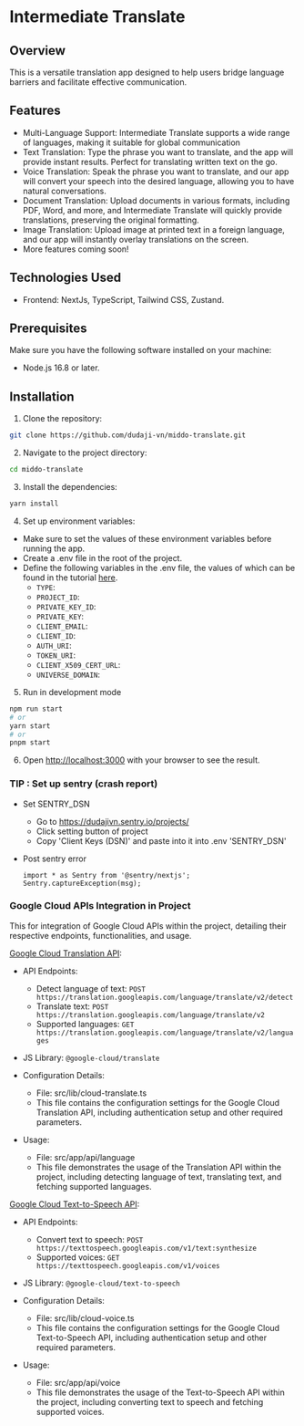 # Intermediate Translate

## Overview

This is a versatile translation app designed to help users bridge language barriers and facilitate effective communication.

## Features

- Multi-Language Support: Intermediate Translate supports a wide range of languages, making it suitable for global communication
- Text Translation: Type the phrase you want to translate, and the app will provide instant results. Perfect for translating written text on the go.
- Voice Translation: Speak the phrase you want to translate, and our app will convert your speech into the desired language, allowing you to have natural conversations.
- Document Translation: Upload documents in various formats, including PDF, Word, and more, and Intermediate Translate will quickly provide translations, preserving the original formatting.
- Image Translation: Upload image at printed text in a foreign language, and our app will instantly overlay translations on the screen.
- More features coming soon!

## Technologies Used

- Frontend: NextJs, TypeScript, Tailwind CSS, Zustand.

## Prerequisites

Make sure you have the following software installed on your machine:

- Node.js 16.8 or later.

## Installation

1. Clone the repository:

```bash
git clone https://github.com/dudaji-vn/middo-translate.git
```

2. Navigate to the project directory:

```bash
cd middo-translate
```

3. Install the dependencies:

```bash
yarn install
```

4. Set up environment variables:

- Make sure to set the values of these environment variables before running the app.
- Create a .env file in the root of the project.
- Define the following variables in the .env file, the values of which can be found in the tutorial [here](https://www.youtube.com/watch?v=Sjl9ilOpHG8&t=6s).
  - `TYPE`:
  - `PROJECT_ID`:
  - `PRIVATE_KEY_ID`:
  - `PRIVATE_KEY`:
  - `CLIENT_EMAIL`:
  - `CLIENT_ID`:
  - `AUTH_URI`:
  - `TOKEN_URI`:
  - `CLIENT_X509_CERT_URL`:
  - `UNIVERSE_DOMAIN`:

5. Run in development mode

```bash
npm run start
# or
yarn start
# or
pnpm start
```

6. Open [http://localhost:3000](http://localhost:3000) with your browser to see the result.

### TIP : Set up sentry (crash report)

- Set SENTRY_DSN

  - Go to https://dudajivn.sentry.io/projects/
  - Click setting button of project
  - Copy 'Client Keys (DSN)' and paste into it into .env 'SENTRY_DSN'

- Post sentry error
  ```
  import * as Sentry from '@sentry/nextjs';
  Sentry.captureException(msg);
  ```

### Google Cloud APIs Integration in Project

This for integration of Google Cloud APIs within the project, detailing their respective endpoints, functionalities, and usage.

[Google Cloud Translation API](https://cloud.google.com/translate/docs):

- API Endpoints:

  - Detect language of text: `POST https://translation.googleapis.com/language/translate/v2/detect`
  - Translate text: `POST https://translation.googleapis.com/language/translate/v2`
  - Supported languages: `GET https://translation.googleapis.com/language/translate/v2/languages`

- JS Library: `@google-cloud/translate`

- Configuration Details:

  - File: src/lib/cloud-translate.ts
  - This file contains the configuration settings for the Google Cloud Translation API, including authentication setup and other required parameters.

- Usage:

  - File: src/app/api/language
  - This file demonstrates the usage of the Translation API within the project, including detecting language of text, translating text, and fetching supported languages.

[Google Cloud Text-to-Speech API](https://cloud.google.com/text-to-speech/docs):

- API Endpoints:

  - Convert text to speech: `POST https://texttospeech.googleapis.com/v1/text:synthesize`
  - Supported voices: `GET https://texttospeech.googleapis.com/v1/voices`

- JS Library: `@google-cloud/text-to-speech`

- Configuration Details:

  - File: src/lib/cloud-voice.ts
  - This file contains the configuration settings for the Google Cloud Text-to-Speech API, including authentication setup and other required parameters.

- Usage:
  - File: src/app/api/voice
  - This file demonstrates the usage of the Text-to-Speech API within the project, including converting text to speech and fetching supported voices.

